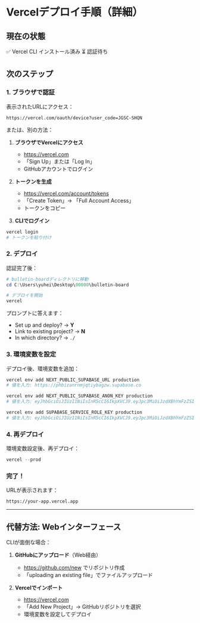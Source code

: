 # Vercelデプロイ手順（詳細）

## 現在の状態
✅ Vercel CLI インストール済み
⏳ 認証待ち

## 次のステップ

### 1. ブラウザで認証

表示されたURLにアクセス：
```
https://vercel.com/oauth/device?user_code=JGSC-SHQN
```

または、別の方法：

1. **ブラウザでVercelにアクセス**
   - https://vercel.com
   - 「Sign Up」または「Log In」
   - GitHubアカウントでログイン

2. **トークンを生成**
   - https://vercel.com/account/tokens
   - 「Create Token」→ 「Full Account Access」
   - トークンをコピー

3. **CLIでログイン**
```powershell
vercel login
# トークンを貼り付け
```

### 2. デプロイ

認証完了後：

```powershell
# bulletin-boardディレクトリに移動
cd C:\Users\yuhei\Desktop\00000\bulletin-board

# デプロイを開始
vercel
```

プロンプトに答えます：
- Set up and deploy? → **Y**
- Link to existing project? → **N**
- In which directory? → `./`

### 3. 環境変数を設定

デプロイ後、環境変数を追加：

```powershell
vercel env add NEXT_PUBLIC_SUPABASE_URL production
# 値を入力: https://phbizanrnmjqtiybagzw.supabase.co

vercel env add NEXT_PUBLIC_SUPABASE_ANON_KEY production
# 値を入力: eyJhbGciOiJIUzI1NiIsInR5cCI6IkpXVCJ9.eyJpc3MiOiJzdXBhYmFzZSIsInJlZiI6InBoYml6YW5ybm1qcXRpeWJhZ3p3Iiwicm9sZSI6ImFub24iLCJpYXQiOjE3NjE0MDg1MDEsImV4cCI6MjA3Njk4NDUwMX0.VPfLNw_a8SKt46Cb4Szb6MRLucVWo6UspW6V8ipCRqE

vercel env add SUPABASE_SERVICE_ROLE_KEY production
# 値を入力: eyJhbGciOiJIUzI1NiIsInR5cCI6IkpXVCJ9.eyJpc3MiOiJzdXBhYmFzZSIsInJlZiI6InBoYml6YW5ybm1qcXRpeWJhZ3p3Iiwicm9sZSI6InNlcnZpY2Vfcm9sZSIsImlhdCI6MTc2MTQwODUwMSwiZXhwIjoyMDc2OTg0NTAxfQ.x2MEHyHFBDWFlZe-LmF7xOlEntmT8O7gfxSJjAbkpus
```

### 4. 再デプロイ

環境変数設定後、再デプロイ：

```powershell
vercel --prod
```

### 完了！

URLが表示されます：
```
https://your-app.vercel.app
```

---

## 代替方法: Webインターフェース

CLIが面倒な場合：

1. **GitHubにアップロード**（Web経由）
   - https://github.com/new でリポジトリ作成
   - 「uploading an existing file」でファイルアップロード

2. **Vercelでインポート**
   - https://vercel.com
   - 「Add New Project」→ GitHubリポジトリを選択
   - 環境変数を設定してデプロイ


